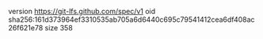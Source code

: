 version https://git-lfs.github.com/spec/v1
oid sha256:161d373964ef3310535ab705a6d6440c695c79541412cea6df408ac26f621e78
size 358
